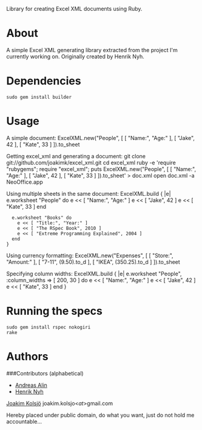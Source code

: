 Library for creating Excel XML documents using Ruby.

About
=====

A simple Excel XML generating library extracted from the project I'm currently working on. Originally created by Henrik Nyh.

Dependencies
=====
    sudo gem install builder

Usage
=====
A simple document:
    ExcelXML.new("People", [ [ "Name:", "Age:" ], [ "Jake", 42 ], [ "Kate", 33 ] ]).to_sheet

Getting excel_xml and generating a document:
    git clone git://github.com/joakimk/excel_xml.git
    cd excel_xml
    ruby -e 'require "rubygems"; require "excel_xml"; puts ExcelXML.new("People", [ [ "Name:", "Age:" ], [ "Jake", 42 ], [ "Kate", 33 ] ]).to_sheet' > doc.xml
    open doc.xml -a NeoOffice.app

Using multiple sheets in the same document:
    ExcelXML.build { |e|
      e.worksheet "People" do
        e << [ "Name:", "Age:" ]
        e << [ "Jake", 42 ]
        e << [ "Kate", 33 ]
      end
      
      e.worksheet "Books" do
        e << [ "Title:", "Year:" ]
        e << [ "The RSpec Book", 2010 ]
        e << [ "Extreme Programming Explained", 2004 ]
      end
    }
    
Using currency formatting:
    ExcelXML.new("Expenses", [ [ "Store:", "Amount:" ], [ "7-11", (9.50).to_d ], [ "IKEA", (350.25).to_d ] ]).to_sheet
    
Specifying column widths:
    ExcelXML.build { |e|
      e.worksheet "People", :column_widths => [ 200, 30 ] do
        e << [ "Name:", "Age:" ]
        e << [ "Jake", 42 ]
        e << [ "Kate", 33 ]
      end
    }

Running the specs
=====
    sudo gem install rspec nokogiri
    rake

Authors
====
###Contributors (alphabetical)
 - [Andreas Alin](http://github.com/aalin)
 - [Henrik Nyh](http://github.com/henrik)

[Joakim Kolsjö](http://www.rubyblocks.se)
joakim.kolsjo<$at$>gmail.com

Hereby placed under public domain, do what you want, just do not hold me accountable...
